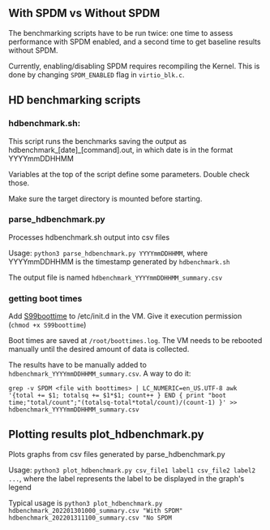 ## With SPDM vs Without SPDM

The benchmarking scripts have to be run twice: one time to assess performance with SPDM enabled, and a second time to get baseline results without SPDM.

Currently, enabling/disabling SPDM requires recompiling the Kernel. This is done by changing `SPDM_ENABLED` flag in `virtio_blk.c`.

## HD benchmarking scripts

### hdbenchmark.sh:

This script runs the benchmarks saving the output as hdbenchmark\_[date]\_[command].out, in which date is in the format YYYYmmDDHHMM

Variables at the top of the script define some parameters. Double check those.

Make sure the target directory is mounted before starting.

### parse_hdbenchmark.py

Processes hdbenchmark.sh output into csv files

Usage: `python3 parse_hdbenchmark.py YYYYmmDDHHMM`, where YYYYmmDDHHMM is the timestamp generated by `hdbenchmark.sh`

The output file is named `hdbenchmark_YYYYmmDDHHMM_summary.csv`

### getting boot times

Add [S99boottime](S99boottime) to /etc/init.d in the VM. Give it execution permission (`chmod +x S99boottime`)

Boot times are saved at `/root/boottimes.log`. The VM needs to be rebooted manually until the desired amount of data is collected.

The results have to be manually added to `hdbenchmark_YYYYmmDDHHMM_summary.csv`. A way to do it:

```shell
grep -v SPDM <file with boottimes> | LC_NUMERIC=en_US.UTF-8 awk '{total += $1; totalsq += $1*$1; count++ } END { print "boot time;"total/count";"(totalsq-total*total/count)/(count-1) }' >> hdbenchmark_YYYYmmDDHHMM_summary.csv
```

## Plotting results plot_hdbenchmark.py

Plots graphs from csv files generated by parse_hdbenchmark.py

Usage: `python3 plot_hdbenchmark.py csv_file1 label1 csv_file2 label2 ...`, where the label represents the label to be displayed in the graph's legend

Typical usage is `python3 plot_hdbenchmark.py hdbenchmark_202201301000_summary.csv "With SPDM" hdbenchmark_202201311100_summary.csv "No SPDM`

